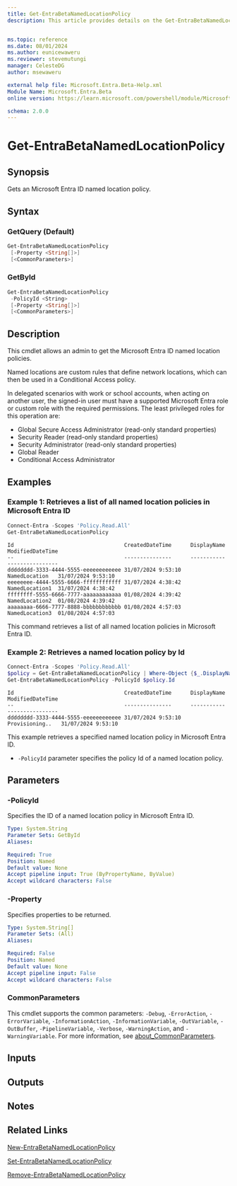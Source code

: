```yaml
---
title: Get-EntraBetaNamedLocationPolicy
description: This article provides details on the Get-EntraBetaNamedLocationPolicy command.


ms.topic: reference
ms.date: 08/01/2024
ms.author: eunicewaweru
ms.reviewer: stevemutungi
manager: CelesteDG
author: msewaweru

external help file: Microsoft.Entra.Beta-Help.xml
Module Name: Microsoft.Entra.Beta
online version: https://learn.microsoft.com/powershell/module/Microsoft.Entra.Beta/Get-EntraBetaNamedLocationPolicy

schema: 2.0.0
---
```


# Get-EntraBetaNamedLocationPolicy

## Synopsis

Gets an Microsoft Entra ID named location policy.

## Syntax

### GetQuery (Default)

```powershell
Get-EntraBetaNamedLocationPolicy
 [-Property <String[]>]
 [<CommonParameters>]
```

### GetById

```powershell
Get-EntraBetaNamedLocationPolicy
 -PolicyId <String>
 [-Property <String[]>]
 [<CommonParameters>]
```

## Description

This cmdlet allows an admin to get the Microsoft Entra ID named location policies.

Named locations are custom rules that define network locations, which can then be used in a Conditional Access policy.

In delegated scenarios with work or school accounts, when acting on another user, the signed-in user must have a supported Microsoft Entra role or custom role with the required permissions. The least privileged roles for this operation are:

- Global Secure Access Administrator (read-only standard properties)  
- Security Reader (read-only standard properties)  
- Security Administrator (read-only standard properties)  
- Global Reader  
- Conditional Access Administrator

## Examples

### Example 1: Retrieves a list of all named location policies in Microsoft Entra ID

```powershell
Connect-Entra -Scopes 'Policy.Read.All'
Get-EntraBetaNamedLocationPolicy
```

```Output
Id                                   CreatedDateTime      DisplayName    ModifiedDateTime
--                                   ---------------      -----------    ----------------
dddddddd-3333-4444-5555-eeeeeeeeeeee 31/07/2024 9:53:10   NamedLocation   31/07/2024 9:53:10 
eeeeeeee-4444-5555-6666-ffffffffffff 31/07/2024 4:38:42   NamedLocation1  31/07/2024 4:38:42 
ffffffff-5555-6666-7777-aaaaaaaaaaaa 01/08/2024 4:39:42   NamedLocation2  01/08/2024 4:39:42 
aaaaaaaa-6666-7777-8888-bbbbbbbbbbbb 01/08/2024 4:57:03   NamedLocation3  01/08/2024 4:57:03 
```

This command retrieves a list of all named location policies in Microsoft Entra ID.

### Example 2: Retrieves a named location policy by Id

```powershell
Connect-Entra -Scopes 'Policy.Read.All'
$policy = Get-EntraBetaNamedLocationPolicy | Where-Object {$_.DisplayName -eq 'Provisioning Workers'}
Get-EntraBetaNamedLocationPolicy -PolicyId $policy.Id
```

```Output
Id                                   CreatedDateTime      DisplayName    ModifiedDateTime
--                                   ---------------      -----------    ----------------
dddddddd-3333-4444-5555-eeeeeeeeeeee 31/07/2024 9:53:10   Provisioning..   31/07/2024 9:53:10
```

This example retrieves a specified named location policy in Microsoft Entra ID.

- `-PolicyId` parameter specifies the policy Id of a named location policy.

## Parameters

### -PolicyId

Specifies the ID of a named location policy in Microsoft Entra ID.

```yaml
Type: System.String
Parameter Sets: GetById
Aliases:

Required: True
Position: Named
Default value: None
Accept pipeline input: True (ByPropertyName, ByValue)
Accept wildcard characters: False
```

### -Property

Specifies properties to be returned.

```yaml
Type: System.String[]
Parameter Sets: (All)
Aliases:

Required: False
Position: Named
Default value: None
Accept pipeline input: False
Accept wildcard characters: False
```

### CommonParameters

This cmdlet supports the common parameters: `-Debug`, `-ErrorAction`, `-ErrorVariable`, `-InformationAction`, `-InformationVariable`, `-OutVariable`, `-OutBuffer`, `-PipelineVariable`, `-Verbose`, `-WarningAction`, and `-WarningVariable`. For more information, see [about_CommonParameters](https://go.microsoft.com/fwlink/?LinkID=113216).

## Inputs

## Outputs

## Notes

## Related Links

[New-EntraBetaNamedLocationPolicy](New-EntraBetaNamedLocationPolicy.md)

[Set-EntraBetaNamedLocationPolicy](Set-EntraBetaNamedLocationPolicy.md)

[Remove-EntraBetaNamedLocationPolicy](Remove-EntraBetaNamedLocationPolicy.md)
